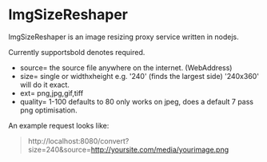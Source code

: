 # ImgSizeReshaper
ImgSizeReshaper is an image resizing proxy service written in nodejs.

Currently supportsbold denotes required.

- source=  the source file anywhere on the internet. (WebAddress)
- size=  single or widthxheight e.g. '240' (finds the largest side) '240x360' will do it exact.
- ext=  png,jpg,gif,tiff
- quality=  1-100 defaults to 80 only works on jpeg, does a default 7 pass png optimisation.

An example request looks like:

>  http://localhost:8080/convert?size=240&source=http://yoursite.com/media/yourimage.png
